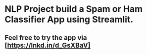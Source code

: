 # NLP Project build a Spam or Ham Classifier App using Streamlit.
## Feel free to try the app via [https://lnkd.in/d_GsXBaV]

